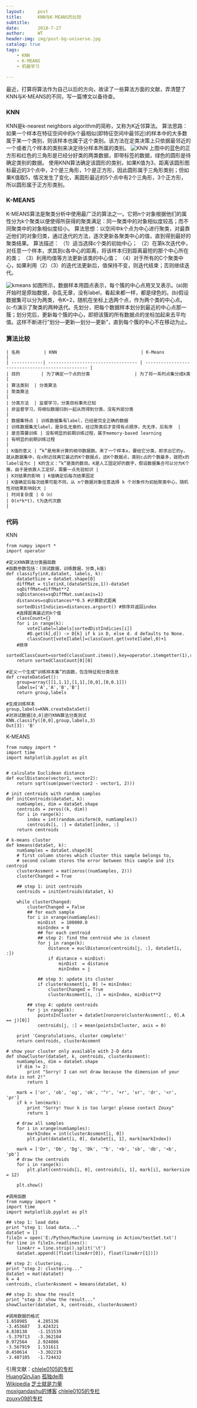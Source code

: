 ```yaml
---
layout:     post
title:      KNN与K-MEANS的比较
subtitle:   
date:       2018-7-27
author:     WT
header-img: img/post-bg-universe.jpg
catalog: true
tags:
    - KNN
    - K-MEANS
    - 机器学习
    
---
```

最近，打算将算法作为自己以后的方向，故读了一些算法方面的文献，弄清楚了KNN与K-MEANS的不同，写一篇博文以备待查。

### KNN ###

KNN是k-nearest neighbors algorithm的简称，又称为K近邻算法。
算法思路：如果一个样本在特征空间中的k个最相似(即特征空间中最邻近)的样本中的大多数属于某一个类别，则该样本也属于这个类别。该方法在定类决策上只依据最邻近的一个或者几个样本的类别来决定待分样本所属的类别。
![KNN](http://www.spatial.pro/img/KnnClassification.png)
上图中的蓝色的正方形和红色的三角形是已经分好类的两类数据，即带标签的数据，绿色的圆形是待确定类别的数据。
使用KNN算法确定该圆形的类别，如果K值为3，距离该圆形图标最近的3个点中，2个是三角形，1个是正方形，因此圆形属于三角形类别；但如果K值取5，情况发生了变化，离圆形最近的5个点中有2个三角形，3个正方形，所以圆形属于正方形类别。
  
### K-MEANS ###

K-MEANS算法是聚类分析中使用最广泛的算法之一。它把n个对象根据他们的属性分为k个聚类以便使得所获得的聚类满足：同一聚类中的对象相似度较高；而不同聚类中的对象相似度较小。
算法思想：以空间中k个点为中心进行聚类，对最靠近他们的对象归类，通过迭代的方法，逐次更新各聚类中心的值，直到得到最好的聚类结果。
算法描述：
（1）适当选择c个类的初始中心； 
（2）在第k次迭代中，对任意一个样本，求其到c各中心的距离，将该样本归到距离最短的那个中心所在的类； 
（3）利用均值等方法更新该类的中心值； 
（4）对于所有的C个聚类中心，如果利用（2）（3）的迭代法更新后，值保持不变，则迭代结束；否则继续迭代。

![kmeans](http://www.spatial.pro/img/Kmeans.png)
如图所示，数据样本用圆点表示，每个簇的中心点用叉叉表示。(a)刚开始时是原始数据，杂乱无章，没有label，看起来都一样，都是绿色的。(b)假设数据集可以分为两类，令K=2，随机在坐标上选两个点，作为两个类的中心点。(c-f)演示了聚类的两种迭代。先划分，把每个数据样本划分到最近的中心点那一簇；划分完后，更新每个簇的中心，即把该簇的所有数据点的坐标加起来去平均值。这样不断进行”划分—更新—划分—更新”，直到每个簇的中心不在移动为止。

### 算法比较 ###

	| 名称         | KNN                                | K-Means                                         |
	| ------------| ---------------------------------- | ------------------------------------------------ |
	| 目的        | 为了确定一个点的分类                 | 为了将一系列点集分成k类                            |
	| 算法类别  | 分类算法                                                                                                                                                     | 聚类算法                                                                                                 |
	| 分类方法  | 监督学习，分类目标事先已知                                                                                                                          | 非监督学习，将相似数据归到一起从而得到分类，没有外部分类                         |
	| 数据集特点 | 训练数据集有label，已经是完全正确的数据                                                                                                         | 训练数据集无label，是杂乱无章的，经过聚类后才变得有点顺序，先无序，后有序  |
	| 是否需要训练 | 没有明显的前期训练过程，属于memory-based learning                                                                                                  | 有明显的前期训练过程                                                                               |
	| K值的意义 | “k”是用来计算的相邻数据数。来了一个样本x，要给它分类，即求出它的y，就从数据集中，在x附近找离它最近的K个数据点，这K个数据点，类别c占的个数最多，就把x的label设为c | K的含义：“k”是类的数目。K是人工固定好的数字，假设数据集合可以分为K个簇，由于是依靠人工定好，需要一点先验知识 |
	| K对结果的影响 | K值确定后每次结果固定                                                                                                                                  | K值确定后每次结果可能不同，从 n个数据对象任意选择 k 个对象作为初始聚类中心，随机性对结果影响较大 |
	| 时间复杂度 | O（n）                                                                                                                                                         | O(n*k*t)，t为迭代次数                                                                              |


### 代码 ### 

KNN 

	from numpy import *
	import operator

	#定义KNN算法分类器函数
	#函数参数包括：(测试数据，训练数据，分类,k值)
	def classify(inX,dataSet, labels, k):
		dataSetSize = dataSet.shape[0]
		diffMat = tile(inX,(dataSetSize,1))-dataSet
		sqDiffMat=diffMat**2
		sqDistances=sqDiffMat.sum(axis=1)
		distances=sqDistances**0.5 #计算欧式距离
		sortedDistIndicies=distances.argsort() #排序并返回index
		#选择距离最近的k个值
		classCount={}
		for i in range(k):
			voteIlabel=labels[sortedDistIndicies[i]]
			#D.get(k[,d]) -> D[k] if k in D, else d. d defaults to None.
			classCount[voteIlabel]=classCount.get(voteIlabel,0)+1
		#排序
		sortedClassCount=sorted(classCount.items(),key=operator.itemgetter(1),reverse=True)
		return sortedClassCount[0][0]
		
	#定义一个生成“训练样本集”的函数，包含特征和分类信息
	def createDataSet():
		group=array([[1,1.1],[1,1],[0,0],[0,0.1]])
		labels=['A','A','B','B']
		return group,labels
		
	#生成训练样本
	group,labels=KNN.createDataSet()
	#对测试数据[0,0]进行KNN算法分类测试
	KNN.classify([0,0],group,labels,3)
	Out[3]: 'B'
	
K-MEANS

	from numpy import *
	import time
	import matplotlib.pyplot as plt
	 
	 
	# calculate Euclidean distance
	def euclDistance(vector1, vector2):
		return sqrt(sum(power(vector2 - vector1, 2)))
	 
	# init centroids with random samples
	def initCentroids(dataSet, k):
		numSamples, dim = dataSet.shape
		centroids = zeros((k, dim))
		for i in range(k):
			index = int(random.uniform(0, numSamples))
			centroids[i, :] = dataSet[index, :]
		return centroids
	 
	# k-means cluster
	def kmeans(dataSet, k):
		numSamples = dataSet.shape[0]
		# first column stores which cluster this sample belongs to,
		# second column stores the error between this sample and its centroid
		clusterAssment = mat(zeros((numSamples, 2)))
		clusterChanged = True
	 
		## step 1: init centroids
		centroids = initCentroids(dataSet, k)
	 
		while clusterChanged:
			clusterChanged = False
			## for each sample
			for i in xrange(numSamples):
				minDist  = 100000.0
				minIndex = 0
				## for each centroid
				## step 2: find the centroid who is closest
				for j in range(k):
					distance = euclDistance(centroids[j, :], dataSet[i, :])
					if distance < minDist:
						minDist  = distance
						minIndex = j
				
				## step 3: update its cluster
				if clusterAssment[i, 0] != minIndex:
					clusterChanged = True
					clusterAssment[i, :] = minIndex, minDist**2
	 
			## step 4: update centroids
			for j in range(k):
				pointsInCluster = dataSet[nonzero(clusterAssment[:, 0].A == j)[0]]
				centroids[j, :] = mean(pointsInCluster, axis = 0)
	 
		print 'Congratulations, cluster complete!'
		return centroids, clusterAssment
	 
	# show your cluster only available with 2-D data
	def showCluster(dataSet, k, centroids, clusterAssment):
		numSamples, dim = dataSet.shape
		if dim != 2:
			print "Sorry! I can not draw because the dimension of your data is not 2!"
			return 1
	 
		mark = ['or', 'ob', 'og', 'ok', '^r', '+r', 'sr', 'dr', '<r', 'pr']
		if k > len(mark):
			print "Sorry! Your k is too large! please contact Zouxy"
			return 1
	 
		# draw all samples
		for i in xrange(numSamples):
			markIndex = int(clusterAssment[i, 0])
			plt.plot(dataSet[i, 0], dataSet[i, 1], mark[markIndex])
	 
		mark = ['Dr', 'Db', 'Dg', 'Dk', '^b', '+b', 'sb', 'db', '<b', 'pb']
		# draw the centroids
		for i in range(k):
			plt.plot(centroids[i, 0], centroids[i, 1], mark[i], markersize = 12)
	 
		plt.show()
		
	#调用函数
	from numpy import *
	import time
	import matplotlib.pyplot as plt
	 
	## step 1: load data
	print "step 1: load data..."
	dataSet = []
	fileIn = open('E:/Python/Machine Learning in Action/testSet.txt')
	for line in fileIn.readlines():
		lineArr = line.strip().split('\t')
		dataSet.append([float(lineArr[0]), float(lineArr[1])])
	 
	## step 2: clustering...
	print "step 2: clustering..."
	dataSet = mat(dataSet)
	k = 4
	centroids, clusterAssment = kmeans(dataSet, k)
	 
	## step 3: show the result
	print "step 3: show the result..."
	showCluster(dataSet, k, centroids, clusterAssment)
	
	#调用数据的格式	
	1.658985	4.285136
	-3.453687	3.424321
	4.838138	-1.151539
	-5.379713	-3.362104
	0.972564	2.924086
	-3.567919	1.531611
	0.450614	-3.302219
	-3.487105	-1.724432


引用文献：[chlele0105的专栏](https://blog.csdn.net/chlele0105/article/details/12997391)  
	  [HuangQinJian](https://blog.csdn.net/sinat_35512245/article/details/55051306)
	  [孤独de雨](https://blog.csdn.net/t0903/article/details/52678944)  
	  [Wikipedia](https://en.wikipedia.org/wiki/K-nearest_neighbors_algorithm)
	  [芝士就是力量](https://www.cnblogs.com/190260995xixi/p/5945652.html)  
	  [moxigandashu的博客](https://blog.csdn.net/moxigandashu/article/details/71169991)
	  [chlele0105的专栏](https://blog.csdn.net/chlele0105/article/details/12997391)  
	  [zouxy09的专栏](https://blog.csdn.net/zouxy09/article/details/17589329)
	  
  
  
  
